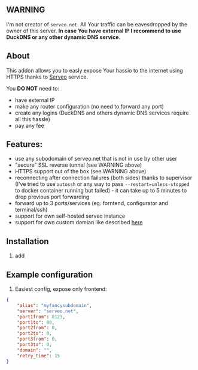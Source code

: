 ## WARNING

I'm not creator of `serveo.net`. All Your traffic can be eavesdropped by the owner of this server. **In case You have external IP I recommend to use DuckDNS or any other dynamic DNS service**. 

## About

This addon allows you to easly expose Your hassio to the internet using HTTPS thanks to [Serveo](https://serveo.net) service.

You **DO NOT** need to:

  * have external IP
  * make any router configuration (no need to forward any port)
  * create any logins (DuckDNS and others dynamic DNS services require all this hassle)
  * pay any fee

## Features:

 * use any subodomain of serveo.net that is not in use by other user
 * "secure" SSL reverse tunnel (see WARNING above)
 * HTTPS support out of the box (see WARNING above)
 * reconnecting after connection failures (both sides) thanks to supervisor (I've tried to use `autossh` or any way to pass `--restart=unless-stopped` to docker container running but failed) - it can take up to 5 minutes to drop previous port forwarding
 * forward up to 3 ports/services (eg. forntend, configurator and terminal/ssh)
 * support for own self-hosted serveo instance
 * support for own custom domian like described [here](https://serveo.net/#manual)

## Installation

1. add 

## Example configuration

1. Easiest config, expose only frontend:

```json
{
    "alias": "myfancysubdomain",
    "server": "serveo.net",
    "port1from": 8123,
    "port1to": 80,
    "port2from": 0,
    "port2to": 0,
    "port3from": 0,
    "port3to": 0,
    "domain": "",
    "retry_time": 15
}
```
